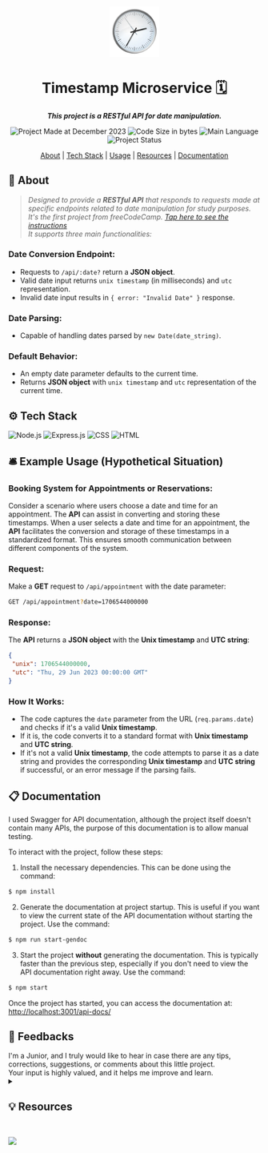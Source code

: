 <p align="center">
<img src="./img/clock.png" alt="Clock" width="20%"/>
</p>

<h1 align="center">
    Timestamp Microservice 🗓️
</h1>

<p align="center">
   <b><i>This project is a RESTful API for date manipulation.</i></b><br>
</p>

<p align="center">
        <img alt="Project Made at December 2023" src="https://img.shields.io/badge/%20%20creation-december%2F2023-4682B4">
        <img alt="Code Size in bytes" src="https://img.shields.io/github/languages/code-size/kellymoreira/Timestamp-Microservice?color=4682B4" />
	<img alt="Main Language" src="https://img.shields.io/github/languages/top/kellymoreira/Timestamp-Microservice?color=4682B4"/>
        <img alt="Project Status" src="https://img.shields.io/badge/status-completed-4682B4">
</p>


<p align="center">
    <a href="#About">About</a>
   | <a href="#Tech Stack">Tech Stack</a>
   | <a href="#Usage">Usage</a>
   | <a href="#Resources">Resources</a>
   | <a href="#Documentation">Documentation</a>
</p>


<h2 id="About">📜 About</h2>

>*Designed to provide a **RESTful API** that responds to requests made at specific endpoints related to date manipulation for study purposes. <br>
>It's the first project from freeCodeCamp. [Tap here to see the instructions](https://www.freecodecamp.org/learn/apis-and-microservices/apis-and-microservices-projects/timestamp-microservice) <br> 
>It supports three main functionalities:* <br>

### Date Conversion Endpoint:
 - Requests to `/api/:date?` return a **JSON object**. <br>
 - Valid date input returns `unix timestamp` (in milliseconds) and `utc` representation. <br>
 - Invalid date input results in `{ error: "Invalid Date" }` response. <br>

### Date Parsing:
 - Capable of handling dates parsed by `new Date(date_string)`. <br>

### Default Behavior:
 - An empty date parameter defaults to the current time.
 - Returns **JSON object** with `unix timestamp` and `utc` representation of the current time.


<h2 id="Tech Stack">⚙️ Tech Stack</h2>

<img alt="Node.js" src="https://img.shields.io/badge/Node.js-339933?style=for-the-badge&logo=nodedotjs&logoColor=white"/> <img alt="Express.js" src="https://img.shields.io/badge/Express.js-000000?style=for-the-badge&logo=express&logoColor=white" /> <img alt="CSS" src="https://img.shields.io/badge/CSS3-1572B6?style=for-the-badge&logo=css3&logoColor=white"/> <img alt="HTML" src="https://img.shields.io/badge/HTML5-E34F26?style=for-the-badge&logo=html5&logoColor=white"/>


<h2 id="Usage">🛎️ Example Usage (Hypothetical Situation)</h2>

### Booking System for Appointments or Reservations:
Consider a scenario where users choose a date and time for an appointment. The **API** can assist in converting and storing these timestamps. 
When a user selects a date and time for an appointment, the **API** facilitates the conversion and storage of these timestamps in a standardized format. This ensures smooth communication between different components of the system.


### Request:

Make a **GET** request to `/api/appointment` with the date parameter:

```bash
GET /api/appointment?date=1706544000000
```

### Response:

The **API** returns a **JSON object** with the **Unix timestamp** and **UTC string**:

```json
{
 "unix": 1706544000000,
 "utc": "Thu, 29 Jun 2023 00:00:00 GMT"
}
```

### How It Works:

- The code captures the `date` parameter from the URL (`req.params.date`) and checks if it's a valid **Unix timestamp**.
- If it is, the code converts it to a standard format with **Unix timestamp** and **UTC string**.
- If it's not a valid **Unix timestamp**, the code attempts to parse it as a date string and provides the corresponding **Unix timestamp** and **UTC string** if successful, or an error message if the parsing fails.


<h2 id="Documentation">📋 Documentation</h2>

I used Swagger for API documentation, although the project itself doesn't contain many APIs,
the purpose of this documentation is to allow manual testing.

To interact with the project, follow these steps:

1. Install the necessary dependencies. This can be done using the command:
```bash
$ npm install
```

2. Generate the documentation at project startup. This is useful if you want to view the current state of the API documentation without starting the project. Use the command:
```bash
$ npm run start-gendoc
```

3. Start the project **without** generating the documentation. This is typically faster than the previous step, especially if you don't need to view the API documentation right away. Use the command:
```bash
$ npm start
```


Once the project has started, you can access the documentation at: 
[http://localhost:3001/api-docs/](http://localhost:3001/api-docs/)


<h2 id="Feedbacks">📨 Feedbacks</h2>
I'm a Junior, and I truly would like to hear in case there are any tips, corrections, suggestions, or comments about this little project. <br> 
Your input is highly valued, and it helps me improve and learn.


<details>
  <summary><h2 id="Resources">💡 Resources</h2></summary>

- [Back End Development and API's](https://www.freecodecamp.org/learn/back-end-development-and-apis/)
- [freeCodeCamp Forum](https://forum.freecodecamp.org/t/timestamp-microservice-works-for-me-but-fails-one-challenge/498153)
- [Swagger Autogen Docs](https://swagger-autogen.github.io/docs/getting-started/)
</details>

<br>
<p align="left">
  <img src="https://visitor-badge.laobi.icu/badge?page_id=kellymoreira/Timestamp-Microservice&right_color=SteelBlue">
</p>



